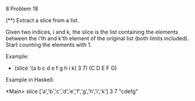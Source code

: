   8 Problem 18

(**) Extract a slice from a list.

Given two indices, i and k, the slice is the list containing the elements between the i'th and k'th element of the original list (both limits included). Start counting the elements with 1.

Example:

* (slice '(a b c d e f g h i k) 3 7)
(C D E F G)

Example in Haskell:

*Main> slice ['a','b','c','d','e','f','g','h','i','k'] 3 7
"cdefg"
